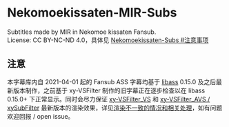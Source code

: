 # Nekomoekissaten-MIR-Subs
Subtitles made by MIR in Nekomoe kissaten Fansub.  
License: CC BY-NC-ND 4.0，具体见 [Nekomoekissaten-Subs #注意事项](https://github.com/Nekomoekissaten-SUB/Nekomoekissaten-Subs#-%E6%B3%A8%E6%84%8F%E4%BA%8B%E9%A1%B9)

## 注意

本字幕库内自 2021-04-01 起的 Fansub ASS 字幕均基于 [libass](https://github.com/libass/libass) 0.15.0 及之后最新版本制作，之前基于 xy-VSFilter 制作的旧字幕正在逐步检查以在 libass 0.15.0+ 下正常显示。同时会尽力保证 [xy-VSFilter_VS](https://github.com/HomeOfVapourSynthEvolution/xy-VSFilter) 和 [xy-VSFilter_AVS / xySubFilter](https://github.com/pinterf/xy-VSFilter) 最新版本的渲染效果，详见[渲染不一致的情况和相关处理](https://github.com/Nekomoekissaten-SUB/Nekomoekissaten-MIR-Subs/wiki/libass%E4%B8%8EVSFilter%E6%B8%B2%E6%9F%93%E4%B8%8D%E4%B8%80%E8%87%B4%E7%9A%84%E6%83%85%E5%86%B5%E5%92%8C%E7%9B%B8%E5%85%B3%E5%A4%84%E7%90%86)，如有问题欢迎回报 / open issue。
